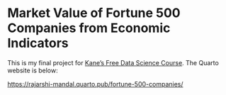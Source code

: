 # Market Value of Fortune 500 Companies from Economic Indicators

This is my final project for [Kane’s Free Data Science Course](https://bootcamp.davidkane.info/). The Quarto website is below:

https://rajarshi-mandal.quarto.pub/fortune-500-companies/
